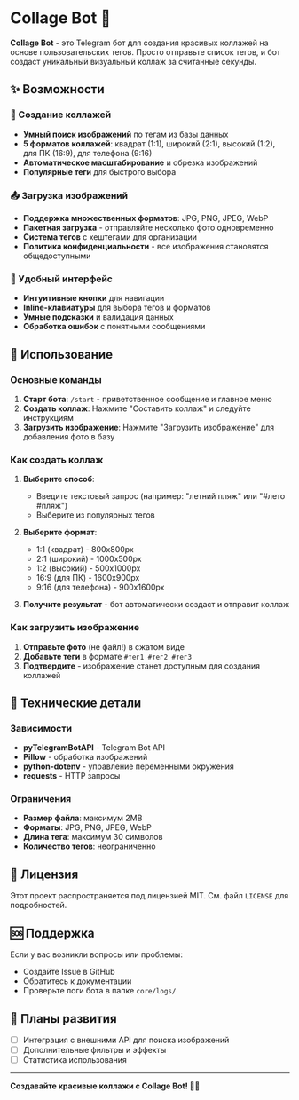 # Collage Bot 🤖

**Collage Bot** - это Telegram бот для создания красивых коллажей на основе пользовательских тегов. Просто отправьте список тегов, и бот создаст уникальный визуальный коллаж за считанные секунды.

## ✨ Возможности

### 🎨 Создание коллажей
- **Умный поиск изображений** по тегам из базы данных
- **5 форматов коллажей**: квадрат (1:1), широкий (2:1), высокий (1:2), для ПК (16:9), для телефона (9:16)
- **Автоматическое масштабирование** и обрезка изображений
- **Популярные теги** для быстрого выбора

### 📤 Загрузка изображений
- **Поддержка множественных форматов**: JPG, PNG, JPEG, WebP
- **Пакетная загрузка** - отправляйте несколько фото одновременно
- **Система тегов** с хештегами для организации
- **Политика конфиденциальности** - все изображения становятся общедоступными

### 🎯 Удобный интерфейс
- **Интуитивные кнопки** для навигации
- **Inline-клавиатуры** для выбора тегов и форматов
- **Умные подсказки** и валидация данных
- **Обработка ошибок** с понятными сообщениями

## 📖 Использование

### Основные команды

1. **Старт бота**: `/start` - приветственное сообщение и главное меню
2. **Создать коллаж**: Нажмите "Составить коллаж" и следуйте инструкциям
3. **Загрузить изображение**: Нажмите "Загрузить изображение" для добавления фото в базу

### Как создать коллаж

1. **Выберите способ**:
   - Введите текстовый запрос (например: "летний пляж" или "#лето #пляж")
   - Выберите из популярных тегов

2. **Выберите формат**:
   - 1:1 (квадрат) - 800x800px
   - 2:1 (широкий) - 1000x500px  
   - 1:2 (высокий) - 500x1000px
   - 16:9 (для ПК) - 1600x900px
   - 9:16 (для телефона) - 900x1600px

3. **Получите результат** - бот автоматически создаст и отправит коллаж

### Как загрузить изображение

1. **Отправьте фото** (не файл!) в сжатом виде
2. **Добавьте теги** в формате `#тег1 #тег2 #тег3`
3. **Подтвердите** - изображение станет доступным для создания коллажей

## 🔧 Технические детали

### Зависимости
- **pyTelegramBotAPI** - Telegram Bot API
- **Pillow** - обработка изображений
- **python-dotenv** - управление переменными окружения
- **requests** - HTTP запросы

### Ограничения
- **Размер файла**: максимум 2MB
- **Форматы**: JPG, PNG, JPEG, WebP
- **Длина тега**: максимум 30 символов
- **Количество тегов**: неограниченно

## 📄 Лицензия

Этот проект распространяется под лицензией MIT. См. файл `LICENSE` для подробностей.

## 🆘 Поддержка

Если у вас возникли вопросы или проблемы:

- Создайте Issue в GitHub
- Обратитесь к документации
- Проверьте логи бота в папке `core/logs/`

## 🔮 Планы развития

- [ ] Интеграция с внешними API для поиска изображений
- [ ] Дополнительные фильтры и эффекты
- [ ] Статистика использования

---

**Создавайте красивые коллажи с Collage Bot! 🎨✨**
